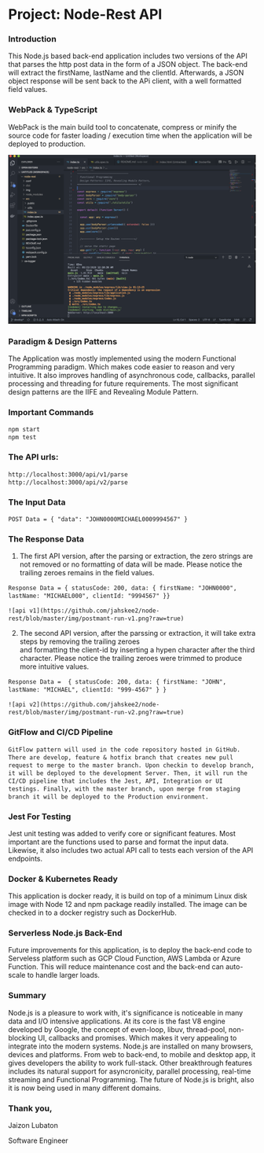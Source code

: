 # Project: Node-Rest API

### Introduction

  This Node.js based back-end application includes two versions of the API 
  that parses the http post data in the form of a JSON object. The back-end will 
  extract the firstName, lastName and the clientId. Afterwards, a JSON object response 
  will be sent back to the APi client, with a well formatted field values.

### WebPack & TypeScript

   WebPack is the main build tool to concatenate, compress or minify the source code 
   for faster loading / execution time when the application will be deployed to production.

  ![npm start](https://github.com/jahskee2/node-rest/blob/master/img/webpack-npm-start.png?raw=true)

### Paradigm & Design Patterns

  The Application was mostly implemented using the modern Functional Programming paradigm. Which makes code easier to reason and very intuitive.
  It also improves handling of asynchronous code, callbacks, parallel processing and threading for future requirements. The most significant design patterns 
  are the IIFE and Revealing Module Pattern.

### Important Commands

  ```
  npm start
  npm test
  ```

### The API urls:

  ```
  http://localhost:3000/api/v1/parse
  http://localhost:3000/api/v2/parse
  ```

### The Input Data

  ```
  POST Data = { "data": "JOHN0000MICHAEL0009994567" }
  ```

### The Response Data

  1. The first API version, after the parsing or extraction, the zero strings are not 
      removed or no formatting of data will be made. Please notice the trailing zeroes remains in the field values.

  ```
  Response Data = { statusCode: 200, data: { firstName: "JOHN0000", lastName: "MICHAEL000", clientId: "9994567" }}
  ``` 

    ![api v1](https://github.com/jahskee2/node-rest/blob/master/img/postmant-run-v1.png?raw=true)

  2. The second API version, after the parssing or extraction, it will take extra steps by removing the trailing zeroes  
      and formatting the client-id by inserting a hypen character after the third character. Please notice the trailing zeroes were trimmed to produce more intuitive values.

  ```
  Response Data =  { statusCode: 200, data: { firstName: "JOHN", lastName: "MICHAEL", clientId: "999-4567" } }
  ``` 
    ![api v2](https://github.com/jahskee2/node-rest/blob/master/img/postmant-run-v2.png?raw=true)

### GitFlow and CI/CD Pipeline

    GitFlow pattern will used in the code repository hosted in GitHub. There are develop, feature & hotfix branch that creates new pull request to merge to the master branch. Upon checkin to develop branch, it will be deployed to the development Server. Then, it will run the CI/CD pipeline that includes the Jest, API, Integration or UI testings. Finally, with the master branch, upon merge from staging branch it will be deployed to the Production environment.

### Jest For Testing 
   
   Jest unit testing was added to verify core or significant features. Most important are the functions used to parse and format the input data. Likewise, it also includes two actual API call to tests each version of the API endpoints.
  
### Docker & Kubernetes Ready

  This application is docker ready, it is build on top of a minimum Linux disk image with Node 12 and npm package
  readily installed. The image can be checked in to a docker registry such as DockerHub.

### Serverless Node.js Back-End
   
  Future improvements for this application, is to deploy the back-end code to Serveless platform such as GCP Cloud Function, AWS Lambda or Azure Function. This will reduce maintenance cost and the back-end can auto-scale to handle
  larger loads.

### Summary

  Node.js is a pleasure to work with, it's significance is noticeable in many data and I/O intensive applications. At its core is the fast V8 engine developed by Google, the concept of even-loop, libuv, thread-pool, non-blocking UI, callbacks and promises. Which makes it very appealing to integrate into the modern systems. Node.js are installed on many browsers, devices and platforms. From web to back-end, to mobile and desktop app, it gives developers the ability to work full-stack. Other breakthrough features includes its natural support for asyncronicity, parallel processing, real-time streaming and Functional Programming. The future of Node.js is bright, also it is now being used in many different domains.



### Thank you,

Jaizon Lubaton

Software Engineer
